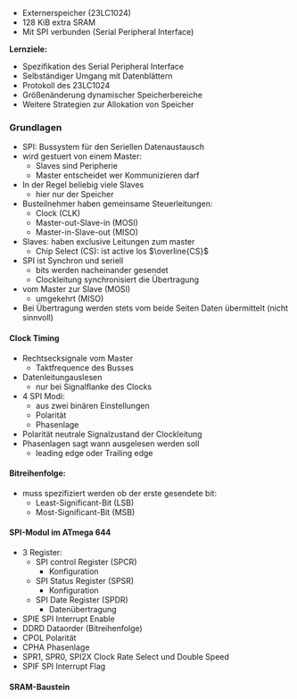 - Externerspeicher (23LC1024)
- 128 KiB extra SRAM
- Mit SPI verbunden (Serial Peripheral Interface)

**Lernziele:**
- Spezifikation des Serial Peripheral Interface
- Selbständiger Umgang mit Datenblättern
- Protokoll des 23LC1024
- Größenänderung dynamischer Speicherbereiche
- Weitere Strategien zur Allokation von Speicher

### Grundlagen
- SPI: Bussystem für den Seriellen Datenaustausch
- wird gestuert von einem Master:
	- Slaves sind Peripherie
	- Master entscheidet wer Kommunizieren darf
- In der Regel beliebig viele Slaves
	- hier nur der Speicher
- Busteilnehmer haben gemeinsame Steuerleitungen:
	- Clock (CLK)
	- Master-out-Slave-in (MOSI)
	- Master-in-Slave-out (MISO)
- Slaves: haben exclusive Leitungen zum master
	-  Chip Select (CS): ist active los $\overline{CS}$
- SPI ist Synchron und seriell
	- bits werden nacheinander gesendet
	- Clockleitung synchronisiert die Übertragung
- vom Master zur Slave (MOSI)
	- umgekehrt (MISO)
- Bei Übertragung werden stets vom beide Seiten Daten übermittelt (nicht sinnvoll)

#### Clock Timing

- Rechtsecksignale vom Master
	- Taktfrequence des Busses
- Datenleitungauslesen
	- nur bei Signalflanke des Clocks
- 4 SPI Modi:
	- aus zwei binären Einstellungen
	- Polarität
	- Phasenlage
- Polarität neutrale Signalzustand der Clockleitung
- Phasenlagen sagt wann ausgelesen werden soll
	- leading edge oder Trailing edge

#### Bitreihenfolge:
- muss spezifiziert werden ob der erste gesendete bit:
	- Least-Significant-Bit (LSB)
	- Most-Significant-Bit (MSB)

#### SPI-Modul im ATmega 644
- 3 Register:
	- SPI control Register (SPCR)
		- Konfiguration
	- SPI Status Register  (SPSR)
		- Konfiguration
	- SPI Date Register (SPDR)
		- Datenübertragung
- SPIE SPI Interrupt Enable
- DDRD Dataorder (Bitreihenfolge)
- CPOL Polarität
- CPHA Phasenlage
- SPR1, SPR0, SPI2X Clock Rate Select und Double Speed 
- SPIF SPI Interrupt Flag

#### SRAM-Baustein